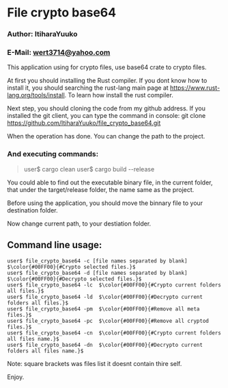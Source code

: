 # File crypto base64

### Author: ItiharaYuuko
### E-Mail: wert3714@yahoo.com

This application using for crypto files, use base64 crate to crypto files.

At first you should installing the Rust compiler.
If you dont know how to install it, you should searching the rust-lang main
page at <https://www.rust-lang.org/tools/install>. To learn how install the rust compiler.

Next step, you should cloning the code from my github address.
If you installed the git client, you can type the command in console:
git clone <https://github.com/ItiharaYuuko/file_crypto_base64.git>  

When the operation has done. You can change the path to the project.
### And executing commands:
> user$ cargo clean
> user$ cargo build --release  

You could able to find out the executable binary file, in the current folder,
that under the target/release folder, the name same as the project.  

Before using the application, you should move the binnary file to your destination folder.  

Now change current path, to your destiation folder.  

## Command line usage:
    user$ file_crypto_base64 -c [file names separated by blank]  $\color{#00FF00}{#Crypto selected files.}$
    user$ file_crypto_base64 -d [file names separated by blank]  $\color{#00FF00}{#Decrypto selected files.}$
    user$ file_crypto_base64 -lc  $\color{#00FF00}{#Crypto current folders all files.}$
    user$ file_crypto_base64 -ld  $\color{#00FF00}{#Decrypto current folders all files.}$
    user$ file_crypto_base64 -pm  $\color{#00FF00}{#Remove all meta files.}$
    user$ file_crypto_base64 -pc  $\color{#00FF00}{#Remove all cryptod files.}$
    user$ file_crypto_base64 -cn  $\color{#00FF00}{#Crypto current folders all files name.}$
    user$ file_crypto_base64 -dn  $\color{#00FF00}{#Decrypto current folders all files name.}$  

Note: square brackets was files list it doesnt contain thire self.  

Enjoy.